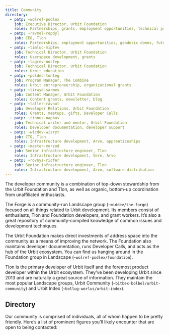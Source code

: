 ```yaml
---
title: Community
directory:
  - patp: ~wolref-podlex
    job: Executive Director, Urbit Foundation
    roles: Partnerships, grants, employment opportunities, technical projects, Urbit Foundation
  - patp: ~ravmel-ropdyl
    job: CEO, Tlon
    roles: Partnerships, employment opportunities, geodesic domes, future of Urbit
  - patp: ~timluc-miptev
    job: Technical Director, Urbit Foundation
    roles: Userspace development, grants
  - patp: ~lagrev-nocfep
    job: Technical Director, Urbit Foundation
    roles: Urbit education
  - patp: ~poldec-tonteg
    job: Program Manager, The Combine
    roles: Urbit entrepreneurship, organizational grants
  - patp: ~tirwyd-sarmes
    job: Content Manager, Urbit Foundation
    roles: Content grants, newsletter, blog
  - patp: ~taller-ravnut
    job: Developer Relations, Urbit Foundation
    roles: Grants, meetups, gifts, Developer Calls
  - patp: ~tinnus-napbus
    job: Technical writer and mentor, Urbit Foundation
    roles: Developer documentation, developer support
  - patp: ~wicdev-wisryt
    job: CTO, Tlon
    roles: Infrastructure development, Arvo, apprenticeships
  - patp: ~master-morzod
    job: Senior infrastructure engineer, Tlon
    roles: Infrastructure development, Vere, Arvo
  - patp: ~rovnys-ricfer
    job: Senior infrastructure engineer, Tlon
    roles: Infrastructure development, Arvo, software distribution
---
```


The developer community is a combination of top-down stewardship from the Urbit Foundation and Tlon, as well as organic, bottom-up coordination from unaffiliated enthusiasts.

The Forge is a community-run Landscape group (`~middev/the-forge`) focused on all things related to Urbit development. Its members consist of enthusiasts, Tlon and Foundation developers, and grant workers. It’s also a great repository of community-compiled knowledge of common issues and development techniques.

The Urbit Foundation makes direct investments of address space into the community as a means of improving the network. The Foundation also maintains developer documentation, runs Developer Calls, and acts as the hub of the Urbit ecosystem. You can find us hanging around in the Foundation group in Landscape (`~wolref-podlex/foundation`).

Tlon is the primary developer of Urbit itself and the foremost product developer within the Urbit ecosystem. They’ve been developing Urbit since 2013 and are naturally a great source of information. They maintain the most popular Landscape groups, Urbit Community (`~bitbex-bolbel/urbit-community`) and Urbit Index (`~bollug-worlus/urbit-index`).

## Directory

Our community is comprised of individuals, all of whom happen to be pretty friendly. Here’s a list of prominent figures you’ll likely encounter that are open to being contacted:
